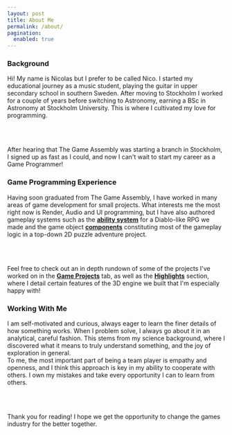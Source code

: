 ```yaml
---
layout: post
title: About Me
permalink: /about/
pagination:
  enabled: true
---
```


<h3>Background</h3>

Hi! My name is Nicolas but I prefer to be called Nico. I started my educational journey as a music student, playing the guitar in upper secondary school in southern Sweden. 
After moving to Stockholm I worked for a couple of years before switching to Astronomy, earning a BSc in Astronomy at Stockholm University. This is where I cultivated 
my love for programming.

<br></br>

After hearing that The Game Assembly was starting a branch in Stockholm, I signed up as fast as I could, and now I can't wait to start my career as a Game Programmer!

<h3>Game Programming Experience</h3> 

Having soon graduated from The Game Assembly, I have worked in many areas of game development for small projects. What interests me the most right now is Render, 
Audio and UI programming, but I have also authored gameplay systems such as the <b><a href="https://nicolas-risberg.github.io/2020-12-22/game-project-6.html">ability system</a></b> 
for a Diablo-like RPG we made and the game object <b><a href="https://nicolas-risberg.github.io/2020-06-17/game-project-5.html">components</a></b> constituting most of the 
gameplay logic in a top-down 2D puzzle adventure project. 

<br></br>

Feel free to check out an in depth rundown of some of the projects I've worked on in the <b><a href="https://nicolas-risberg.github.io/projects/">Game Projects</a></b> tab,
as well as the <b><a href="https://nicolas-risberg.github.io/highlights/">Highlights</a></b> section, where I detail certain features of the 3D engine we built 
that I'm especially happy with!

<h3>Working With Me</h3>

I am self-motivated and curious, always eager to learn the finer details of how something works. When I problem solve, I always go about it in an analytical, careful fashion. 
This stems from my science background, where I discovered what it means to truly understand something, and the joy of exploration in general.  
To me, the most important part of being a team player is empathy and openness, and I think this approach is key in my ability to cooperate with others. 
I own my mistakes and take every opportunity I can to learn from others.

<br></br>

Thank you for reading! I hope we get the opportunity to change the games industry for the better together. 


